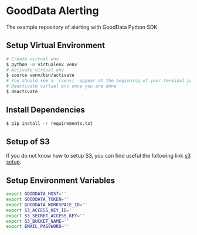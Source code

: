# GoodData Alerting

The example repository of alerting with GoodData Python SDK.

## Setup Virtual Environment

```bash
# Create virtual env
$ python -m virtualenv venv
# Activate virtual env
$ source venv/bin/activate
# You should see a `(venv)` appear at the beginning of your terminal prompt indicating that you are working inside the `virtualenv`.
# Deactivate virtual env once you are done
$ deactivate
```

## Install Dependencies

```bash
$ pip install -r requirements.txt
```

## Setup of S3

If you do not know how to setup S3, you can find useful the following link [s3 setup](https://realpython.com/python-boto3-aws-s3/#installation).

## Setup Environment Variables

```bash
export GOODDATA_HOST=''
export GOODDATA_TOKEN=''
export GOODDATA_WORKSPACE_ID=''
export S3_ACCESS_KEY_ID=''
export S3_SECRET_ACCESS_KEY=''
export S3_BUCKET_NAME=''
export EMAIL_PASSWORD=''
```
